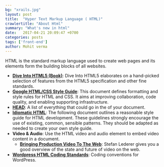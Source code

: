 ```yaml
---
bg: "xrails.jpg"
layout: post
title:  "Hyper Text Markup Language ( HTML)"
crawlertitle: "About Html"
summary: "What's new in html"
date:   2017-04-21 20:09:47 +0700
categories: posts
tags: ['front-end']
author: Mohit verma
---
```


HTML is the standard markup language used to create web pages and its elements form the building blocks of all websites.

+ **[Dive Into HTML5 (Book)](http://diveintohtml5.info/)**: Dive Into HTML5 elaborates on a hand-picked selection of features from the HTML5 specification and other fine standards.
+ **[Google HTML/CSS Style Guide](https://google.github.io/styleguide/htmlcssguide.xml)**: This document defines formatting and style rules for HTML and CSS. It aims at improving collaboration, code quality, and enabling supporting infrastructure.
+ **[HEAD](https://github.com/joshbuchea/HEAD)**: A list of everything that could go in the <head> of your document.
+ **[Idiomatic HTML](https://github.com/necolas/idiomatic-html)**: The following document outlines a reasonable style guide for HTML development. These guidelines strongly encourage the use of existing, common, sensible patterns. They should be adapted as needed to create your own style guide.
+ **Video & Audio**: Use the  HTML video and audio element to embed video content in a document.
    + **[Bringing Production Video To The Web](https://www.smashingmagazine.com/2016/04/html5-media-source-extensions-bringing-production-video-web/)**: Stefan Lederer gives you a good overview of the state and future of video on the web.
+ **[Wordpress HTML Coding Standards](https://make.wordpress.org/core/handbook/best-practices/coding-standards/html/)**: Coding conventions for WordPress.